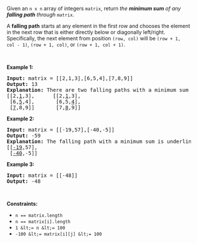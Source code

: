 Given an `` n x n `` array of integers `` matrix ``, return _the __minimum sum__ of any __falling path__ through_ `` matrix ``.

A __falling path__ starts at any element in the first row and chooses the element in the next row that is either directly below or diagonally left/right. Specifically, the next element from position `` (row, col) `` will be `` (row + 1, col - 1) ``, `` (row + 1, col) ``, or `` (row + 1, col + 1) ``.

&nbsp;

__Example 1:__

<pre>
<strong>Input:</strong> matrix = [[2,1,3],[6,5,4],[7,8,9]]
<strong>Output:</strong> 13
<strong>Explanation:</strong> There are two falling paths with a minimum sum underlined below:
[[2,<u>1</u>,3],      [[2,<u>1</u>,3],
 [6,<u>5</u>,4],       [6,5,<u>4</u>],
 [<u>7</u>,8,9]]       [7,<u>8</u>,9]]
</pre>

__Example 2:__

<pre>
<strong>Input:</strong> matrix = [[-19,57],[-40,-5]]
<strong>Output:</strong> -59
<strong>Explanation:</strong> The falling path with a minimum sum is underlined below:
[[<u>-19</u>,57],
 [<u>-40</u>,-5]]
</pre>

__Example 3:__

<pre>
<strong>Input:</strong> matrix = [[-48]]
<strong>Output:</strong> -48
</pre>

&nbsp;

__Constraints:__

*   `` n == matrix.length ``
*   `` n == matrix[i].length ``
*   `` 1 &lt;= n &lt;= 100 ``
*   `` -100 &lt;= matrix[i][j] &lt;= 100 ``
